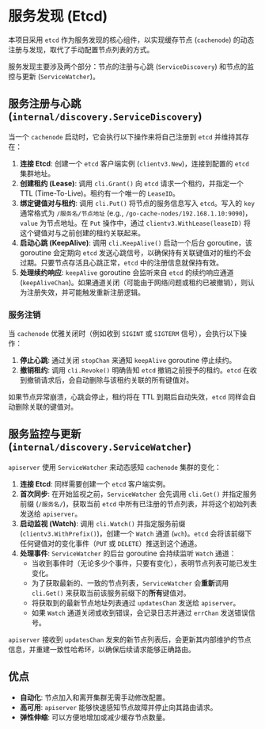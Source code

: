 # 服务发现 (Etcd)

本项目采用 `etcd` 作为服务发现的核心组件，以实现缓存节点 (`cachenode`) 的动态注册与发现，取代了手动配置节点列表的方式。

服务发现主要涉及两个部分：节点的注册与心跳 (`ServiceDiscovery`) 和节点的监控与更新 (`ServiceWatcher`)。

## 服务注册与心跳 (`internal/discovery.ServiceDiscovery`)

当一个 `cachenode` 启动时，它会执行以下操作来将自己注册到 `etcd` 并维持其存在：

1.  **连接 Etcd**: 创建一个 `etcd` 客户端实例 (`clientv3.New`)，连接到配置的 `etcd` 集群地址。
2.  **创建租约 (Lease)**: 调用 `cli.Grant()` 向 `etcd` 请求一个租约，并指定一个 TTL (Time-To-Live)。租约有一个唯一的 `LeaseID`。
3.  **绑定键值对与租约**: 调用 `cli.Put()` 将节点的服务信息写入 `etcd`。写入的 `key` 通常格式为 `/服务名/节点地址` (e.g., `/go-cache-nodes/192.168.1.10:9090`)，`value` 为节点地址。在 `Put` 操作中，通过 `clientv3.WithLease(leaseID)` 将这个键值对与之前创建的租约关联起来。
4.  **启动心跳 (KeepAlive)**: 调用 `cli.KeepAlive()` 启动一个后台 goroutine，该 goroutine 会定期向 `etcd` 发送心跳信号，以确保持有关联键值对的租约不会过期。只要节点存活且心跳正常，`etcd` 中的注册信息就保持有效。
5.  **处理续约响应**: `keepAlive` goroutine 会监听来自 `etcd` 的续约响应通道 (`keepAliveChan`)。如果通道关闭（可能由于网络问题或租约已被撤销），则认为注册失效，并可能触发重新注册逻辑。

### 服务注销

当 `cachenode` 优雅关闭时（例如收到 `SIGINT` 或 `SIGTERM` 信号），会执行以下操作：

1.  **停止心跳**: 通过关闭 `stopChan` 来通知 `keepAlive` goroutine 停止续约。
2.  **撤销租约**: 调用 `cli.Revoke()` 明确告知 `etcd` 撤销之前授予的租约。`etcd` 在收到撤销请求后，会自动删除与该租约关联的所有键值对。

如果节点异常崩溃，心跳会停止，租约将在 TTL 到期后自动失效，`etcd` 同样会自动删除关联的键值对。

## 服务监控与更新 (`internal/discovery.ServiceWatcher`)

`apiserver` 使用 `ServiceWatcher` 来动态感知 `cachenode` 集群的变化：

1.  **连接 Etcd**: 同样需要创建一个 `etcd` 客户端实例。
2.  **首次同步**: 在开始监视之前，`ServiceWatcher` 会先调用 `cli.Get()` 并指定服务前缀 (`/服务名/`)，获取当前 `etcd` 中所有已注册的节点列表，并将这个初始列表发送给 `apiserver`。
3.  **启动监视 (Watch)**: 调用 `cli.Watch()` 并指定服务前缀 (`clientv3.WithPrefix()`)，创建一个 `Watch` 通道 (`wch`)。`etcd` 会将该前缀下任何键值对的变化事件（`PUT` 或 `DELETE`）推送到这个通道。
4.  **处理事件**: `ServiceWatcher` 的后台 goroutine 会持续监听 `Watch` 通道：
    - 当收到事件时（无论多少个事件，只要有变化），表明节点列表可能已发生变化。
    - 为了获取最新的、一致的节点列表，`ServiceWatcher` 会**重新**调用 `cli.Get()` 来获取当前该服务前缀下的**所有**键值对。
    - 将获取到的最新节点地址列表通过 `updatesChan` 发送给 `apiserver`。
    - 如果 `Watch` 通道关闭或收到错误，会记录日志并通过 `errChan` 发送错误信号。

`apiserver` 接收到 `updatesChan` 发来的新节点列表后，会更新其内部维护的节点信息，并重建一致性哈希环，以确保后续请求能够正确路由。

## 优点

- **自动化**: 节点加入和离开集群无需手动修改配置。
- **高可用**: `apiserver` 能够快速感知节点故障并停止向其路由请求。
- **弹性伸缩**: 可以方便地增加或减少缓存节点数量。
